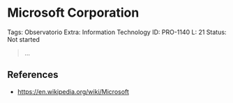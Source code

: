 # Microsoft Corporation

Tags: Observatorio
Extra: Information Technology
ID: PRO-1140
L: 21
Status: Not started

> …
> 

## References

- https://en.wikipedia.org/wiki/Microsoft